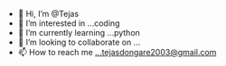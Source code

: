 - 👋 Hi, I’m @Tejas
- 👀 I’m interested in ...coding
- 🌱 I’m currently learning ...python
- 💞️ I’m looking to collaborate on ...
- 📫 How to reach me ...tejasdongare2003@gmail.com

<!---
Tejas-D-Dongare-2003/Tejas-D-Dongare-2003 is a ✨ special ✨ repository because its `README.md` (this file) appears on your GitHub profile.
You can click the Preview link to take a look at your changes.
--->
